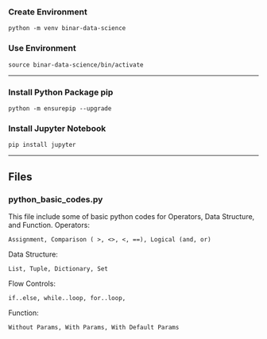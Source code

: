 ### Create Environment

```
python -m venv binar-data-science
```

### Use Environment
```
source binar-data-science/bin/activate
```
---
### Install Python Package pip
```
python -m ensurepip --upgrade
```
### Install Jupyter Notebook
```
pip install jupyter
```
---
## Files
### python_basic_codes.py
This file include some of basic python codes for Operators, Data Structure, and Function.
Operators:
```
Assignment, Comparison ( >, <>, <, ==), Logical (and, or)
```
Data Structure:
```
List, Tuple, Dictionary, Set
```
Flow Controls:
```
if..else, while..loop, for..loop, 
``` 
Function:
```
Without Params, With Params, With Default Params
```